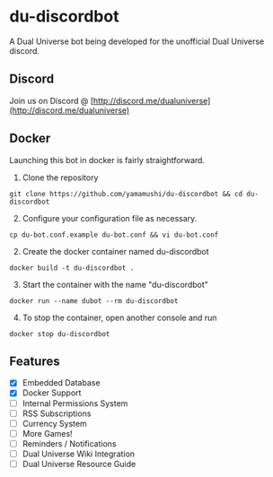 # du-discordbot

A Dual Universe bot being developed for the unofficial Dual Universe discord.

## Discord

Join us on Discord @ [http://discord.me/dualuniverse](http://discord.me/dualuniverse)


## Docker

Launching this bot in docker is fairly straightforward.

1) Clone the repository

```git clone https://github.com/yamamushi/du-discordbot && cd du-discordbot```

2) Configure your configuration file as necessary.

```cp du-bot.conf.example du-bot.conf && vi du-bot.conf```

2) Create the docker container named du-discordbot

```docker build -t du-discordbot .```

3) Start the container with the name "du-discordbot"

```docker run --name dubot --rm du-discordbot```

4) To stop the container, open another console and run

```docker stop du-discordbot```



## Features

- [X] Embedded Database
- [X] Docker Support
- [ ] Internal Permissions System
- [ ] RSS Subscriptions
- [ ] Currency System
- [ ] More Games!
- [ ] Reminders / Notifications
- [ ] Dual Universe Wiki Integration
- [ ] Dual Universe Resource Guide
